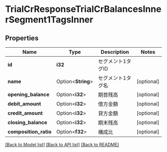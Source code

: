 # TrialCrResponseTrialCrBalancesInnerSegment1TagsInner

## Properties

Name | Type | Description | Notes
------------ | ------------- | ------------- | -------------
**id** | **i32** | セグメント1タグID | 
**name** | Option<**String**> | セグメント1タグ名 | [optional]
**opening_balance** | Option<**i32**> | 期首残高 | [optional]
**debit_amount** | Option<**i32**> | 借方金額 | [optional]
**credit_amount** | Option<**i32**> | 貸方金額 | [optional]
**closing_balance** | Option<**i32**> | 期末残高 | [optional]
**composition_ratio** | Option<**f32**> | 構成比 | [optional]

[[Back to Model list]](../README.md#documentation-for-models) [[Back to API list]](../README.md#documentation-for-api-endpoints) [[Back to README]](../README.md)



